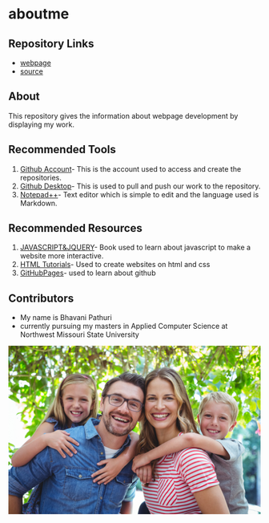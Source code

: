 # aboutme
## Repository Links
- [webpage](https://pathuribhavani.github.io/ABRAHAM-LINCOLN/)
- [source](https://github.com/pathuribhavani/aboutme)
## About
This repository gives the information about webpage development by displaying my work.
## Recommended Tools
1. [Github Account](https://github.com/pathuribhavani)- This is the account used to access and create the repositories.
1. [Github Desktop](https://desktop.github.com)- This is used to pull and push our work to the repository.
1. [Notepad++](https://notepad-plus-plus.org/)- Text editor which is simple to edit and the language used is Markdown.
## Recommended Resources
1. [JAVASCRIPT&JQUERY](http://javascriptbook.com/)- Book used to learn about javascript to make a website more interactive.
1. [HTML Tutorials](https://www.w3schools.com/html/)- Used to create websites on html and css
1. [GitHubPages](https://guides.github.com/activities/hello-world/)-  used to learn about github
## Contributors
- My name is Bhavani Pathuri
- currently pursuing my masters in Applied Computer Science at Northwest Missouri State University

![Family](https://github.com/pathuribhavani/aboutme/blob/master/family.jpg)


   